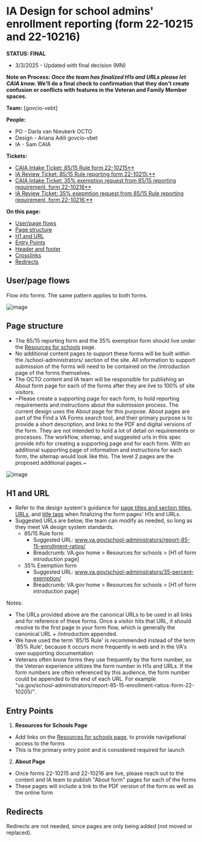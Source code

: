 # IA Design for school admins' enrollment reporting (form 22-10215 and 22-10216) 

**STATUS: FINAL**
- 3/3/2025 - Updated with final decision (MN)

**Note on Process: *Once the team has finalized H1s and URLs please let CAIA know.* We'll do a final check to confirmation that they don't create confusion or conflicts with features in the Veteran and Family Member spaces.**

**Team:** [govcio-vebt]

**People:** 

- PO - Darla van Nieukerk OCTO
- Design - Ariana Adili govcio-vbet
- IA - Sam CAIA

**Tickets:**
- [CAIA Intake Ticket: 85/15 Rule form 22-10215**](https://github.com/department-of-veterans-affairs/va.gov-team/issues/92591) 
- [IA Review Ticket: 85/15 Rule reporting form 22-10215:** ](https://github.com/department-of-veterans-affairs/va.gov-team/issues/92142)
- [CAIA Intake Ticket: 35% exemption request from 85/15 reporting requirement, form 22-10216**](https://github.com/department-of-veterans-affairs/va.gov-team/issues/92587) 
- [IA Review Ticket: 35% exepmtion request from 85/15 Rule reporting requirement, form 22-10216:** ](https://github.com/department-of-veterans-affairs/va.gov-team/issues/92143)


**On this page:**
- [User/page flows](#user-page-flows)
- [Page structure](#page-structure)
- [H1 and URL](#H1-and-URL)
- [Entry Points](#entry-points)
- [Header and footer](#header-and-footer)
- [Crosslinks](#crosslinks)
- [Redirects](#redirects)


## <a name="flows"></a>User/page flows <br>
Flow into forms. The same pattern applies to both forms.

![image](https://github.com/user-attachments/assets/f2dac21d-3a62-4406-9f87-6b7ca279f0ba)


## <a name="map"></a>Page structure<br>
- The 85/15 reporting form and the 35% exemption form should live under the [Resources for schools](https://www.va.gov/school-administrators/) page. 
- No additional content pages to support these forms will be built within the /school-administrators/ section of the site.  All information to support submission of the forms will need to be contained on the /introduction page of the forms themselves.
- The OCTO content and IA team will be responsible for publishing an About form page for each of the forms after they are live to 100% of site visitors.  
- ~Please create a supporting page for each form, to hold reporting requirements and instructions about the submission process. The current design uses the About page for this purpose. About pages are part of the Find a VA Forms search tool, and their primary purpose is to provide a short description, and links to the PDF and digital versions of the form. They are not intended to hold a lot of detail on requirements or processes. The workflow, sitemap, and suggested urls in this spec provide info for creating a supporting page and for each form. With an additional supporting page of information and instructions for each form, the sitemap would look like this. The level 2 pages are the proposed additional pages.~

![image](https://github.com/user-attachments/assets/04998f24-4b64-46c1-acc8-719652cf41d6)



## <a name="H1 and URL"></a>H1 and URL<br>

- Refer to the design system's guidance for [page titles and section titles](https://design.va.gov/content-style-guide/page-titles-and-section-titles), [URLs](https://design.va.gov/components/url-standards/), and [title tags](https://design.va.gov/content-style-guide/title-tags) when finalizing the form pages' H1s and URLs.
- Suggested URLs are below, the team can modify as needed, so long as they meet VA design system standards. 
  - 85/15 Rule form 
    - Suggested URL: www.va.gov/school-administrators/report-85-15-enrollment-ratios/
    - Breadcrumb:  VA.gov home > Resources for schools > [H1 of form introduction page]
  - 35% Exemption form
    - Suggested URL: www.va.gov/school-administrators/35-percent-exemption/
    - Breadcrumb:  VA.gov home > Resources for schools > [H1 of form introduction page]
   
  
Notes:  
- The URLs provided above are the canonical URLs to be used in all links and for reference of these forms.  Once a visitor hits that URL, it should resolve to the first page in your form flow, which is generally the canonical URL + /introduction appended.
- We have used the term '85/15 Rule' is recommended instead of the term '85% Rule', because it occurs more frequently in web and in the VA's own supporting documentation
- Veterans often know forms they use frequently by the form number, so the Veteran experience utilizes the form number in H1s and URLs. If the form numbers are often referenced by this audience, the form number could be appended to the end of each URL.  For example "va.gov/school-administrators/report-85-15-enrollment-ratios-form-22-10205/".


## <a name="entry-points"></a>Entry Points<br>

1) **Resources for Schools Page**
- Add links on the [Resources for schools page](https://www.va.gov/school-administrators/), to provide navigational access to the forms
- This is the primary entry point and is considered required for launch

2) **About Page** 
- Once forms 22-10215 and 22-10216 are live, please reach out to the content and IA team to publish "About form" pages for each of the forms
- These pages will include a link to the PDF version of the form as well as the online form



## <a name="recirects"></a>Redirects<br>

Redirects are not needed, since pages are only being added (not moved or replaced).
